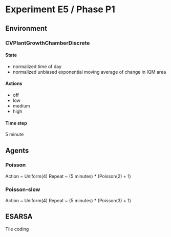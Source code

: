 # Experiment E5 / Phase P1

## Environment
### CVPlantGrowthChamberDiscrete
#### State
  - normalized time of day
  - normalized unbiased exponential moving average of change in IQM area

#### Actions
  - off
  - low
  - medium
  - high

#### Time step
5 minute

## Agents
### Poisson
Action ~ Uniform(4)
Repeat ~ (5 minutes) * (Poisson(2) + 1)

### Poisson-slow
Action ~ Uniform(4)
Repeat ~ (5 minutes) * (Poisson(3) + 1)

## ESARSA
Tile coding
